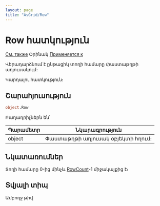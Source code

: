 ```yaml
---
layout: page
title: "AsGrid/Row"
---
```



# Row հատկություն

[См. также](../AsGrid.md) Օրինակ [Применяется к](../AsGrid.md) 

Վերադարձնում է ընթացիկ տողի համարը փաստաթղթի աղյուսակում։ 

Կարդալու հատկություն։

## Շարահյուսություն

``` vb
object.Row
```


Բաղադրիչներն են՝


| Պարամետր  | Նկարագրություն |
|--|--|
| object | Փաստաթղթի աղյուսակ օբյեկտի հղում։ |


## Նկատառումներ 

Տողի համարը 0-ից մինչև [RowCount](RowCount.md)-1 միջակայքից է։ 

## Տվյալի տիպ

Ամբողջ թիվ
